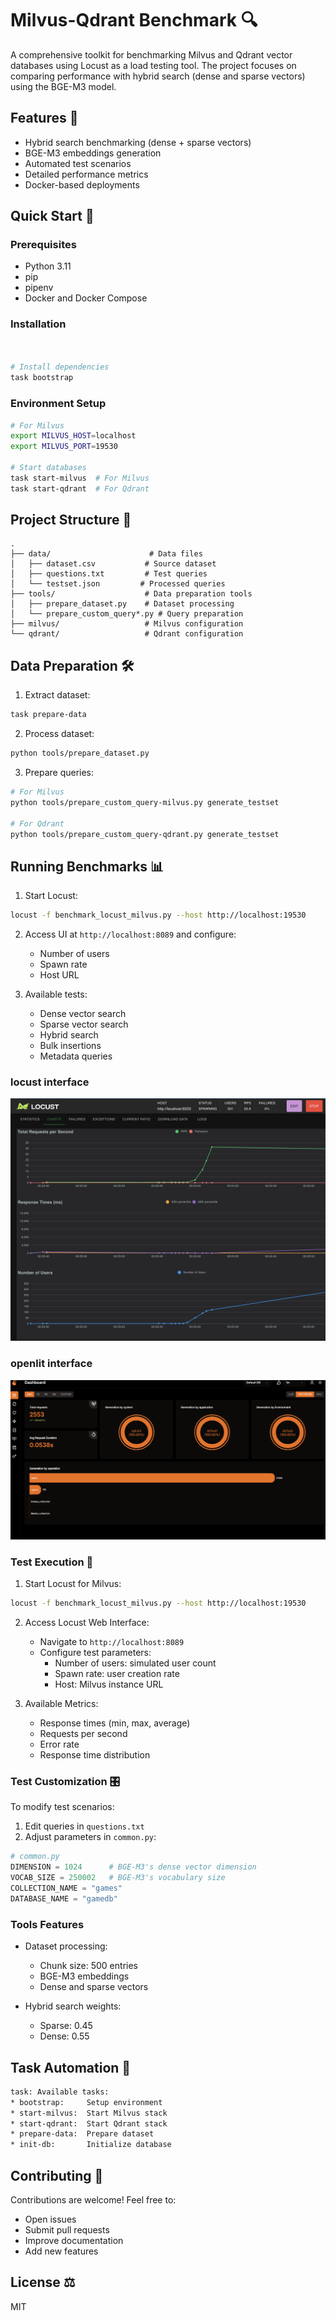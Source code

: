 
# Milvus-Qdrant Benchmark 🔍

A comprehensive toolkit for benchmarking Milvus and Qdrant vector databases using Locust as a load testing tool. The project focuses on comparing performance with hybrid search (dense and sparse vectors) using the BGE-M3 model.

## Features 🌟

- Hybrid search benchmarking (dense + sparse vectors)
- BGE-M3 embeddings generation
- Automated test scenarios
- Detailed performance metrics
- Docker-based deployments

## Quick Start 🚀

### Prerequisites

- Python 3.11
- pip
- pipenv
- Docker and Docker Compose

### Installation

```bash
 

# Install dependencies
task bootstrap
```

### Environment Setup

```bash
# For Milvus
export MILVUS_HOST=localhost
export MILVUS_PORT=19530

# Start databases
task start-milvus  # For Milvus
task start-qdrant  # For Qdrant
```

## Project Structure 📂

```
.
├── data/                      # Data files
│   ├── dataset.csv           # Source dataset
│   ├── questions.txt         # Test queries
│   └── testset.json         # Processed queries
├── tools/                    # Data preparation tools
│   ├── prepare_dataset.py    # Dataset processing
│   └── prepare_custom_query*.py # Query preparation
├── milvus/                   # Milvus configuration
└── qdrant/                   # Qdrant configuration
```

## Data Preparation 🛠️

1. Extract dataset:

```bash
task prepare-data
```

2. Process dataset:

```bash
python tools/prepare_dataset.py
```

3. Prepare queries:

```bash
# For Milvus
python tools/prepare_custom_query-milvus.py generate_testset

# For Qdrant
python tools/prepare_custom_query-qdrant.py generate_testset
```

## Running Benchmarks 📊

1. Start Locust:

```bash
locust -f benchmark_locust_milvus.py --host http://localhost:19530
```

2. Access UI at `http://localhost:8089` and configure:
   - Number of users
   - Spawn rate
   - Host URL

3. Available tests:
   - Dense vector search
   - Sparse vector search
   - Hybrid search
   - Bulk insertions
   - Metadata queries

### locust interface

![alt text](assets/image.png)

### openlit interface

![alt text](assets/image-1.png)

### Test Execution 🏃

1. Start Locust for Milvus:

```bash
locust -f benchmark_locust_milvus.py --host http://localhost:19530
```

2. Access Locust Web Interface:
   - Navigate to `http://localhost:8089`
   - Configure test parameters:
     - Number of users: simulated user count
     - Spawn rate: user creation rate
     - Host: Milvus instance URL

3. Available Metrics:
   - Response times (min, max, average)
   - Requests per second
   - Error rate
   - Response time distribution

### Test Customization 🎛️

To modify test scenarios:

1. Edit queries in `questions.txt`
2. Adjust parameters in `common.py`:

```python
# common.py
DIMENSION = 1024      # BGE-M3's dense vector dimension
VOCAB_SIZE = 250002   # BGE-M3's vocabulary size
COLLECTION_NAME = "games"
DATABASE_NAME = "gamedb"
```

### Tools Features

- Dataset processing:
  - Chunk size: 500 entries
  - BGE-M3 embeddings
  - Dense and sparse vectors

- Hybrid search weights:
  - Sparse: 0.45
  - Dense: 0.55

## Task Automation 🤖

```bash
task: Available tasks:
* bootstrap:     Setup environment
* start-milvus:  Start Milvus stack
* start-qdrant:  Start Qdrant stack
* prepare-data:  Prepare dataset
* init-db:       Initialize database
```

## Contributing 🤝

Contributions are welcome! Feel free to:

- Open issues
- Submit pull requests
- Improve documentation
- Add new features

## License ⚖️

MIT
